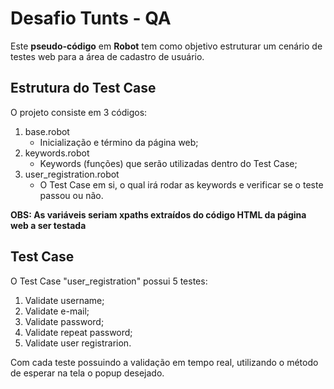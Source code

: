 # Desafio Tunts - QA

Este **pseudo-código** em **Robot** tem como objetivo estruturar um cenário de testes web para a área de cadastro de usuário.

## Estrutura do Test Case

O projeto consiste em 3 códigos:
1. base.robot
    - Inicialização e término da página web;
2. keywords.robot
    - Keywords (funções) que serão utilizadas dentro do Test Case;
3. user_registration.robot
    - O Test Case em si, o qual irá rodar as keywords e verificar se o teste passou ou não.

**OBS: As variáveis seriam xpaths extraídos do código HTML da página web a ser testada**

## Test Case

O Test Case "user_registration" possui 5 testes:
1. Validate username;
2. Validate e-mail;
3. Validate password;
4. Validate repeat password;
5. Validate user registrarion.

Com cada teste possuindo a validação em tempo real, utilizando o método de esperar na tela o popup desejado.
